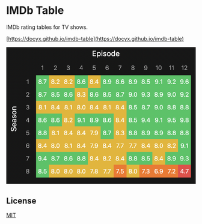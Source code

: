 # IMDb Table

IMDb rating tables for TV shows.

[https://docyx.github.io/imdb-table](https://docyx.github.io/imdb-table)

![Example Table (Dexter)](./img/table.png)

## License

[MIT](./LICENSE)
